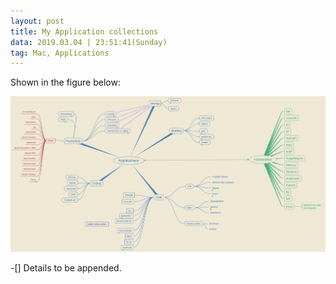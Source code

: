 ```yaml
---
layout: post
title: My Application collections
data: 2019.03.04 | 23:51:41(Sunday)
tag: Mac, Applications
---
```


Shown in the figure below:

![My_Applications_Mac.png](https://raw.githubusercontent.com/hzfmer/figure_bed/master/vscode/My_Applications_Mac.png)


-[] Details to be appended.